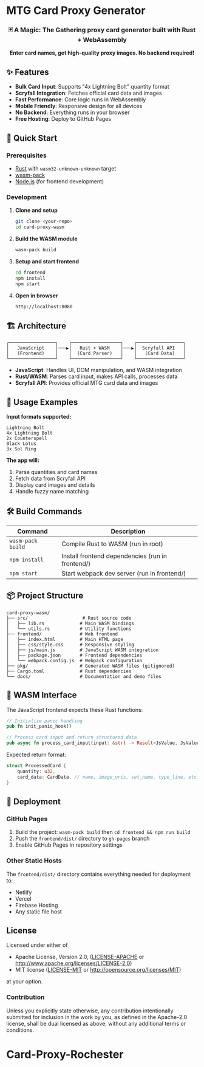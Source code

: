 # MTG Card Proxy Generator

<div align="center">

  <h3>🃏 A Magic: The Gathering proxy card generator built with Rust + WebAssembly</h3>

  <p>
    <strong>Enter card names, get high-quality proxy images. No backend required!</strong>
  </p>

</div>

## ✨ Features

- **Bulk Card Input**: Supports "4x Lightning Bolt" quantity format
- **Scryfall Integration**: Fetches official card data and images
- **Fast Performance**: Core logic runs in WebAssembly
- **Mobile Friendly**: Responsive design for all devices
- **No Backend**: Everything runs in your browser
- **Free Hosting**: Deploy to GitHub Pages

## 🚀 Quick Start

### Prerequisites
- [Rust](https://rustup.rs/) with `wasm32-unknown-unknown` target
- [wasm-pack](https://rustwasm.github.io/wasm-pack/installer/)
- [Node.js](https://nodejs.org/) (for frontend development)

### Development

1. **Clone and setup**
   ```bash
   git clone <your-repo>
   cd card-proxy-wasm
   ```

2. **Build the WASM module**
   ```bash
   wasm-pack build
   ```

3. **Setup and start frontend**
   ```bash
   cd frontend
   npm install
   npm start
   ```

4. **Open in browser**
   ```
   http://localhost:8080
   ```

## 🏗️ Architecture

```
┌─────────────────┐    ┌──────────────────┐    ┌─────────────────┐
│   JavaScript    │───▶│   Rust + WASM    │───▶│  Scryfall API   │
│   (Frontend)    │    │  (Card Parser)   │    │   (Card Data)   │
└─────────────────┘    └──────────────────┘    └─────────────────┘
```

- **JavaScript**: Handles UI, DOM manipulation, and WASM integration
- **Rust/WASM**: Parses card input, makes API calls, processes data
- **Scryfall API**: Provides official MTG card data and images

## 📝 Usage Examples

**Input formats supported:**
```
Lightning Bolt
4x Lightning Bolt
2x Counterspell
Black Lotus
3x Sol Ring
```

**The app will:**
1. Parse quantities and card names
2. Fetch data from Scryfall API
3. Display card images and details
4. Handle fuzzy name matching

## 🛠️ Build Commands

| Command | Description |
|---------|-------------|
| `wasm-pack build` | Compile Rust to WASM (run in root) |
| `npm install` | Install frontend dependencies (run in frontend/) |
| `npm start` | Start webpack dev server (run in frontend/) |

## 📦 Project Structure

```
card-proxy-wasm/
├── src/                    # Rust source code
│   ├── lib.rs             # Main WASM bindings
│   └── utils.rs           # Utility functions
├── frontend/              # Web frontend
│   ├── index.html         # Main HTML page
│   ├── css/style.css      # Responsive styling
│   ├── js/main.js         # JavaScript WASM integration
│   ├── package.json       # Frontend dependencies
│   └── webpack.config.js  # Webpack configuration
├── pkg/                   # Generated WASM files (gitignored)
├── Cargo.toml             # Rust dependencies
└── docs/                  # Documentation and demo files
```

## 🔧 WASM Interface

The JavaScript frontend expects these Rust functions:

```rust
// Initialize panic handling
pub fn init_panic_hook()

// Process card input and return structured data
pub async fn process_card_input(input: &str) -> Result<JsValue, JsValue>
```

Expected return format:
```rust
struct ProcessedCard {
    quantity: u32,
    card_data: CardData, // name, image_uris, set_name, type_line, etc.
}
```

## 🚀 Deployment

### GitHub Pages
1. Build the project: `wasm-pack build` then `cd frontend && npm run build`
2. Push the `frontend/dist/` directory to `gh-pages` branch
3. Enable GitHub Pages in repository settings

### Other Static Hosts
The `frontend/dist/` directory contains everything needed for deployment to:
- Netlify
- Vercel  
- Firebase Hosting
- Any static file host

## License

Licensed under either of

* Apache License, Version 2.0, ([LICENSE-APACHE](LICENSE-APACHE) or http://www.apache.org/licenses/LICENSE-2.0)
* MIT license ([LICENSE-MIT](LICENSE-MIT) or http://opensource.org/licenses/MIT)

at your option.

### Contribution

Unless you explicitly state otherwise, any contribution intentionally
submitted for inclusion in the work by you, as defined in the Apache-2.0
license, shall be dual licensed as above, without any additional terms or
conditions.
# Card-Proxy-Rochester
